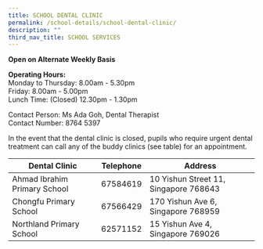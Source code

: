 ```yaml
---
title: SCHOOL DENTAL CLINIC
permalink: /school-details/school-dental-clinic/
description: ""
third_nav_title: SCHOOL SERVICES
---
```

**Open on Alternate Weekly Basis**

**Operating Hours:**
<br>Monday to Thursday: 8.00am - 5.30pm
<br>Friday: 8.00am - 5.00pm
<br>Lunch Time: (Closed) 12.30pm - 1.30pm
 
Contact Person: Ms Ada Goh, Dental Therapist
<br>Contact Number: 8764 5397

In the event that the dental clinic is closed, pupils who require urgent dental treatment can call any of the buddy clinics (see table) for an appointment.

| Dental Clinic   | Telephone | Address             |
|--------|----------|----------------|
| Ahmad Ibrahim Primary School | 67584619  | 10 Yishun Street 11, Singapore 768643 |
| Chongfu Primary School       | 67566429  | 170 Yishun Ave 6, Singapore 768959    |
| Northland Primary School     | 62571152  | 15 Yishun Ave 4, Singapore 769026     |